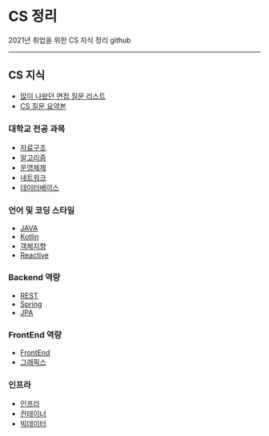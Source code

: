 # CS 정리

2021년 취업을 위한 CS 지식 정리 github

<hr>

## CS 지식

- [많이 나왔던 면접 질문 리스트](https://github.com/SmiteFLame/CS-Study/blob/master/Question/README.md)
- [CS 질문 요약본](https://github.com/SmiteFLame/CS-Study/blob/master/Summary/README.md)

### 대학교 전공 과목

- [자료구조](https://github.com/SmiteFLame/CS-Study/blob/master/DataStructure/README.md)
- [알고리즘](https://github.com/SmiteFLame/CS-Study/blob/master/Algorithm/README.md)
- [운영체제](https://github.com/SmiteFLame/CS-Study/blob/master/OS/README.md)
- [네트워크](https://github.com/SmiteFLame/CS-Study/blob/master/NT/README.md)
- [데이터베이스](https://github.com/SmiteFLame/CS-Study/blob/master/DB/README.md)

### 언어 및 코딩 스타일

- [JAVA](https://github.com/SmiteFLame/CS-Study/blob/master/JAVA/README.md)
- [Kotlin](https://github.com/SmiteFLame/CS-Study/blob/master/Kotlin/README.md)
- [객체지향](https://github.com/SmiteFLame/CS-Study/blob/master/OOP/README.md)
- [Reactive](https://github.com/SmiteFLame/CS-Study/blob/master/Reactive/README.md)

### Backend 역량

- [REST](https://github.com/SmiteFLame/CS-Study/blob/master/REST/README.md)
- [Spring](https://github.com/SmiteFLame/CS-Study/blob/master/Spring/README.md)
- [JPA](https://github.com/SmiteFLame/CS-Study/blob/master/JPA/README.md)

### FrontEnd 역량

- [FrontEnd](https://github.com/SmiteFLame/CS-Study/blob/master/FrontEnd/README.md)
- [그래픽스](https://github.com/SmiteFLame/CS-Study/blob/master/Graphics/README.md)

### 인프라

- [인프라](https://github.com/SmiteFLame/CS-Study/blob/master/Infra/README.md)
- [컨테이너](https://github.com/SmiteFLame/CS-Study/blob/master/Container/README.md)
- [빅데이터](https://github.com/SmiteFLame/CS-Study/blob/master/BigData/README.md)
